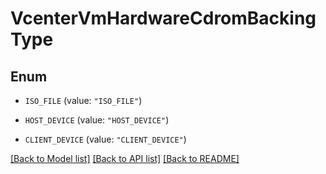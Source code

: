 # VcenterVmHardwareCdromBackingType

## Enum


* `ISO_FILE` (value: `"ISO_FILE"`)

* `HOST_DEVICE` (value: `"HOST_DEVICE"`)

* `CLIENT_DEVICE` (value: `"CLIENT_DEVICE"`)


[[Back to Model list]](../README.md#documentation-for-models) [[Back to API list]](../README.md#documentation-for-api-endpoints) [[Back to README]](../README.md)


